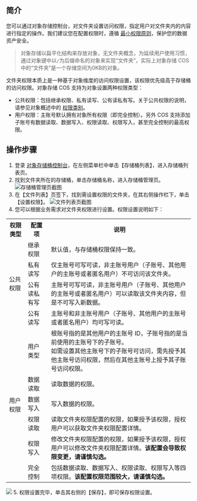 ## 简介

您可以通过对象存储控制台，对文件夹设置访问权限，指定用户对文件夹内的内容进行指定的操作。我们建议您在配置权限时，遵循 [最小权限原则](https://intl.cloud.tencent.com/document/product/436/32972)，保护您的数据资产安全。

>对象存储以扁平化结构来存放对象，无文件夹概念，为延续用户使用习惯，通过对象键中以`/`为后缀命名的对象来实现“文件夹”，实际上对象存储 COS 中的“文件夹”是一个存储空间为0KB的对象。

文件夹权限本质上是一种基于对象维度的访问权限设置，该权限优先级高于存储桶的访问权限。对象存储 COS 支持为对象设置两种权限类型：
- 公共权限：包括继承权限、私有读写、公有读私有写。关于公共权限的说明，请参见对象概述中的 [权限类别](https://intl.cloud.tencent.com/document/product/436/13324)。
- 用户权限：主账号默认拥有对象所有权限（即完全控制）。另外 COS 支持添加子账号有数据读取、数据写入、权限读取、权限写入，甚至完全控制的最高权限。

## 操作步骤

1. 登录 [对象存储桶控制台](https://console.cloud.tencent.com/cos5)，在左侧菜单栏中单击【存储桶列表】，进入存储桶列表页。
2. 找到文件夹所在的存储桶，单击存储桶名称，进入存储桶管理页。
	 ![存储桶管理页截图](https://main.qcloudimg.com/raw/b3917dd3aff063f14016d9f1b280276b.png)
3. 在【文件列表】页签下，找到需设置权限的文件夹，在其右侧操作栏下，单击【设置权限】。
	 ![文件列表页截图](https://main.qcloudimg.com/raw/2d5efff0532cec0e1fbec063f983e611.png)
4. 您可以根据业务需求对文件夹权限进行设置。权限设置说明如下：
<table>
   <tr>
      <th>权限类型</th>
      <th>配置项</th>
      <th>说明</th>
   </tr>
   <tr>
      <td rowspan="4">公共权限</td>
      <td>继承权限</td>
      <td>默认值，与存储桶权限保持一致。</td>
   </tr>
   <tr>
      <td>私有读写</td>
      <td>仅主账号可写可读，非主账号用户（子账号、其他用户的主账号或者匿名用户）不可访问该文件夹。</td>
   </tr>
   <tr>
      <td>公有读私有写</td>
      <td>主账号可写可读，非主账号用户（子账号、其他用户的主账号或者匿名用户）可以读取该文件夹内容，但是不可写入新数据。</td>
   </tr>
   <tr>
      <td>公有读写</td>
      <td>主账号和非主账号用户（子账号、其他用户的主账号或者匿名用户）均可写可读。</td>
   </tr>
   <tr>
      <td rowspan="6">用户权限</td>
      <td>用户类型</td>
      <td>根账号指的是其他用户的主账号 ID，子账号指的是当前使用的主账号下的子账号。<br>如需设置其他主账号下的子账号可访问，需先授予其他主账号访问权限，然后在其他主账号上授予其子账号访问权限。</td>
   </tr>
   <tr>
      <td>数据读取</td>
      <td>读取数据的权限。</td>
   </tr>
   <tr>
      <td>数据写入</td>
      <td>写入数据的权限。</td>
   </tr>
   <tr>
      <td>权限读取</td>
      <td>读取文件夹权限配置的权限，如果授予该权限，授权用户可以获取文件夹权限配置详情。</td>
   </tr>
   <tr>
      <td>权限写入</td>
			<td>修改文件夹权限配置的权限，如果授予该权限，授权用户可以修改文件夹权限配置详情。<b>该配置会导致权限变更，请谨慎勾选。</b></td>
   </tr>
   <tr>
      <td>完全控制</td>
      <td>包括数据读取、数据写入、权限读取、权限写入等四项权限。<b>该配置权限范围较大，请谨慎勾选。</b></td>
   </tr>
</table>
<img src="https://main.qcloudimg.com/raw/be31a82ce94421adf25ff8e0a69db359.png">
5. 权限设置完毕，单击其右侧的【保存】，即可保存权限设置。


